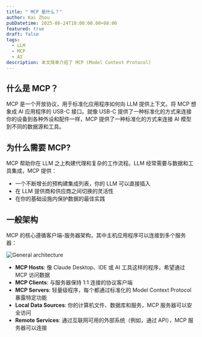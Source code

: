 ```yaml
---
title: " MCP 是什么？"
author: Kai Zhou
pubDatetime: 2025-06-24T10:00:00.00+08:00
featured: true
draft: false
tags:
  - LLM
  - MCP
  - AI
description: 本文简单介绍了 MCP (Model Context Protocol)
---
```


## 什么是 MCP？

MCP 是一个开放协议，用于标准化应用程序如何向 LLM 提供上下文。将 MCP 想象成 AI 应用程序的 USB-C 接口。就像 USB-C 提供了一种标准化的方式来连接你的设备到各种外设和配件一样，MCP 提供了一种标准化的方式来连接 AI 模型到不同的数据源和工具。

## 为什么需要 MCP?

MCP 帮助你在 LLM 之上构建代理和复杂的工作流程。LLM 经常需要与数据和工具集成，MCP 提供：

* 一个不断增长的预构建集成列表，你的 LLM 可以直接插入
* 在 LLM 提供商和供应商之间切换的灵活性
* 在你的基础设施内保护数据的最佳实践

## 一般架构

MCP 的核心遵循客户端-服务器架构，其中主机应用程序可以连接到多个服务器：

![General architecture](@/assets/images/architecture.png)

* **MCP Hosts**: 像 Claude Desktop、IDE 或 AI 工具这样的程序，希望通过 MCP 访问数据
* **MCP Clients**: 与服务器保持 1:1 连接的协议客户端
* **MCP Servers**: 轻量级程序，每个都通过标准化的 Model Context Protocol 暴露特定功能
* **Local Data Sources**: 你的计算机文件、数据库和服务，MCP 服务器可以安全访问
* **Remote Services**: 通过互联网可用的外部系统（例如，通过 API），MCP 服务器可以连接